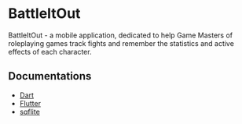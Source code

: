 # BattleItOut

BattleItOut - a mobile application, dedicated to help Game Masters of roleplaying games track fights and remember the statistics and active effects of each character.

## Documentations
- [Dart](https://dart.dev/guides)
- [Flutter](https://flutter.dev/docs)
- [sqflite](https://github.com/tekartik/sqflite/blob/master/sqflite/doc/how_to.md)
